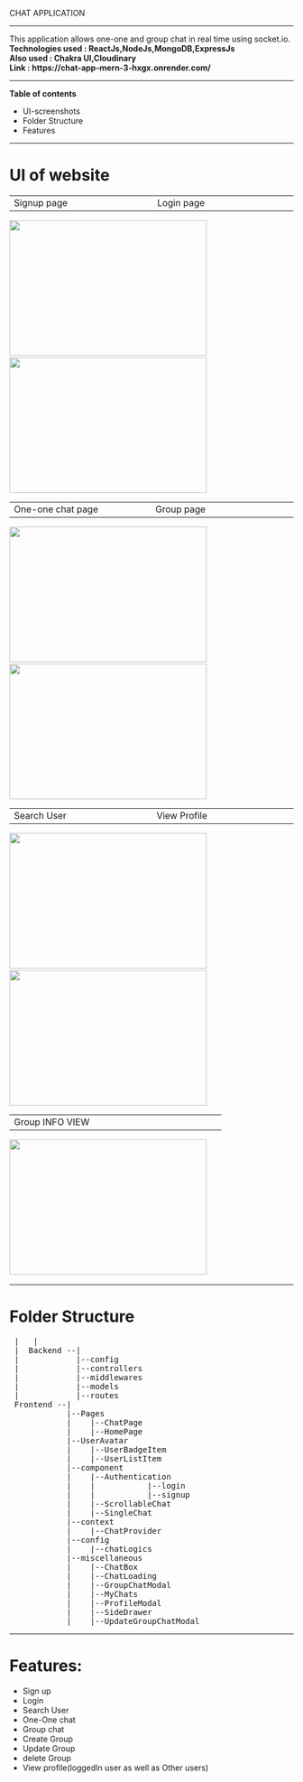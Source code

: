 CHAT APPLICATION
<hr></hr>
This application allows one-one and group chat in real time using socket.io.<br/>
<b>Technologies used : ReactJs,NodeJs,MongoDB,ExpressJs</b><br/>
<b>Also used : Chakra UI,Cloudinary</b><br>
<b>Link : https://chat-app-mern-3-hxgx.onrender.com/ </b>
<hr>
<b>Table of contents</b>
<ul>
  <li>UI-screenshots</li>
  <li>Folder Structure</li>
  <li>Features</li>
</ul>
<hr>
<h1><b>UI of website</b></h1>
<table>
  <tr >
   <td width="360px">Signup page</td>
    <td width="360px">Login page</td>
  </tr>
  </table>

  <p>
   <img src="https://github.com/Parmita14/CHAT-APP-MERN/assets/94154419/7d665770-9042-4047-b281-73d7d26f0d4e" width="350" height="240" />&nbsp;&nbsp;&nbsp;&nbsp;&nbsp;
    <img src="https://github.com/Parmita14/CHAT-APP-MERN/assets/94154419/77f92114-a1b1-4fb7-9cb3-bc24761f0cff" width="350" height="240" /> 
</p>

<table>
  <tr >
   <td width="360px">One-one chat page</td>
    <td width="360px">Group page</td>
  </tr>
  </table>
 <p>
   <img src="https://github.com/Parmita14/CHAT-APP-MERN/assets/94154419/66be599e-9024-4a61-9b87-db9339f7169d" width="350" height="240" />&nbsp;&nbsp;&nbsp;&nbsp;&nbsp;
    <img src="https://github.com/Parmita14/CHAT-APP-MERN/assets/94154419/9cc1fd8b-7930-459b-ba4c-30497e6225ae" width="350" height="240" /> 
</p>
<table>
  <tr >
   <td width="360px">Search User</td>
    <td width="360px">View Profile</td>
  </tr>
   </table>
   <p>
   <img src="https://github.com/Parmita14/CHAT-APP-MERN/assets/94154419/b979a953-9c9a-4683-a58a-0b467d261dec" width="350" height="240" />&nbsp;&nbsp;&nbsp;&nbsp;&nbsp;
    <img src="https://github.com/Parmita14/CHAT-APP-MERN/assets/94154419/60eaa310-32c9-4004-bd77-d4e97eeebb30" width="350" height="240" />

</p>
<table>
  <tr>
   <td width="360px">Group INFO VIEW</td>
  </tr>
   </table>
<p>
   <img src="https://github.com/Parmita14/CHAT-APP-MERN/assets/94154419/eec0c170-5c3b-40ac-a66a-6c0d13045c13" width="350" height="240" />&nbsp;&nbsp;&nbsp;&nbsp;&nbsp;
</p>
 <hr>
 <h1><b>Folder Structure</b></h1><pre>
 |   |
 |  Backend --|
 |            |--config
 |            |--controllers
 |            |--middlewares
 |            |--models
 |            |--routes
 Frontend --|
            |--Pages
            |    |--ChatPage
            |    |--HomePage
            |--UserAvatar
            |    |--UserBadgeItem
            |    |--UserListItem
            |--component
            |    |--Authentication
            |    |           |--login
            |    |           |--signup
            |    |--ScrollableChat
            |    |--SingleChat
            |--context
            |    |--ChatProvider
            |--config
            |    |--chatLogics
            |--miscellaneous   
            |    |--ChatBox
            |    |--ChatLoading
            |    |--GroupChatModal
            |    |--MyChats
            |    |--ProfileModal
            |    |--SideDrawer
            |    |--UpdateGroupChatModal
</pre>
   <hr>
   <h1><b>Features:</b></h1>
   <ul>
     <li>Sign up</li>
     <li>Login</li>
     <li>Search User</li>
     <li>One-One chat</li>
     <li>Group chat</li>
     <li>Create Group</li>
     <li>Update Group</li>
     <li>delete Group</li>
     <li>View profile(loggedIn user as well as Other users)</li>
   </ul>

 
 

